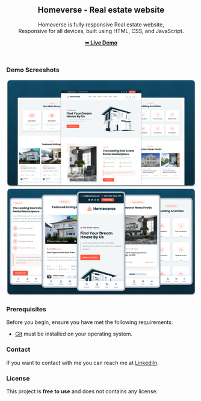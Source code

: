 <div align="center">
  

  <br />
  <br />
  


  <h2 align="center">Homeverse - Real estate website</h2>

  Homeverse is fully responsive Real estate website, <br />Responsive for all devices, built using HTML, CSS, and JavaScript.

  <a href="https://rayane-45.github.io/Site-d-Agence-Immobilier/"><strong>➥ Live Demo</strong></a>

</div>

<br />

### Demo Screeshots

![homeverse Desktop Demo](./readme-images/desktop.png "Desktop Demo")
![homeverse Mobile Demo](./readme-images/mobile.png "Mobile Demo")

### Prerequisites

Before you begin, ensure you have met the following requirements:

* [Git](https://git-scm.com/downloads "Download Git") must be installed on your operating system.


### Contact

If you want to contact with me you can reach me at [Linkediln](https://www.linkedin.com/in/rayane-saadallah-5a42a5254/).

### License

This project is **free to use** and does not contains any license.
